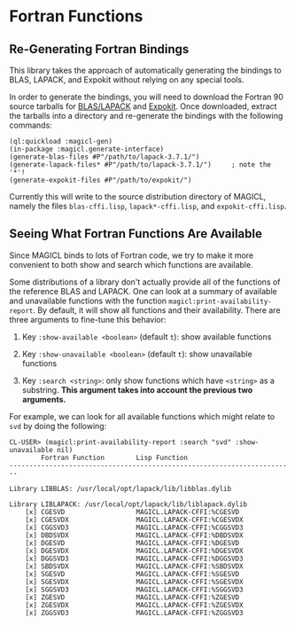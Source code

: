 # Fortran Functions

## Re-Generating Fortran Bindings

This library takes the approach of automatically generating the
bindings to BLAS, LAPACK, and Expokit without relying on any special
tools.

In order to generate the bindings, you will need to download the
Fortran 90 source tarballs for
[BLAS/LAPACK](http://www.netlib.org/lapack/) and
[Expokit](https://www.maths.uq.edu.au/expokit/download.html).  Once
downloaded, extract the tarballs into a directory and re-generate the
bindings with the following commands:

```
(ql:quickload :magicl-gen)
(in-package :magicl.generate-interface)
(generate-blas-files #P"/path/to/lapack-3.7.1/")
(generate-lapack-files* #P"/path/to/lapack-3.7.1/")     ; note the '*'!
(generate-expokit-files #P"/path/to/expokit/")
```

Currently this will write to the source distribution directory of
MAGICL, namely the files `blas-cffi.lisp`, `lapack*-cffi.lisp`, and
`expokit-cffi.lisp`.


## Seeing What Fortran Functions Are Available

Since MAGICL binds to lots of Fortran code, we try to make it more
convenient to both show and search which functions are available.

Some distributions of a library don't actually provide all of the
functions of the reference BLAS and LAPACK. One can look at a summary
of available and unavailable functions with the function
`magicl:print-availability-report`. By default, it will show all
functions and their availability. There are three arguments to
fine-tune this behavior:

1. Key `:show-available <boolean>` (default `t`): show available
functions

2. Key `:show-unavailable <boolean>` (default `t`): show unavailable
functions

3. Key `:search <string>`: only show functions which have `<string>`
as a substring. **This argument takes into account the previous two
arguments.**

For example, we can look for all available functions which might
relate to `svd` by doing the following:

```
CL-USER> (magicl:print-availability-report :search "svd" :show-unavailable nil)
        Fortran Function        Lisp Function
------------------------------------------------------------------------

Library LIBBLAS: /usr/local/opt/lapack/lib/libblas.dylib

Library LIBLAPACK: /usr/local/opt/lapack/lib/liblapack.dylib
    [x] CGESVD                  MAGICL.LAPACK-CFFI:%CGESVD
    [x] CGESVDX                 MAGICL.LAPACK-CFFI:%CGESVDX
    [x] CGGSVD3                 MAGICL.LAPACK-CFFI:%CGGSVD3
    [x] DBDSVDX                 MAGICL.LAPACK-CFFI:%DBDSVDX
    [x] DGESVD                  MAGICL.LAPACK-CFFI:%DGESVD
    [x] DGESVDX                 MAGICL.LAPACK-CFFI:%DGESVDX
    [x] DGGSVD3                 MAGICL.LAPACK-CFFI:%DGGSVD3
    [x] SBDSVDX                 MAGICL.LAPACK-CFFI:%SBDSVDX
    [x] SGESVD                  MAGICL.LAPACK-CFFI:%SGESVD
    [x] SGESVDX                 MAGICL.LAPACK-CFFI:%SGESVDX
    [x] SGGSVD3                 MAGICL.LAPACK-CFFI:%SGGSVD3
    [x] ZGESVD                  MAGICL.LAPACK-CFFI:%ZGESVD
    [x] ZGESVDX                 MAGICL.LAPACK-CFFI:%ZGESVDX
    [x] ZGGSVD3                 MAGICL.LAPACK-CFFI:%ZGGSVD3
```
